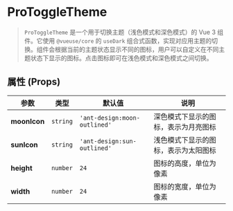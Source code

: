 # ProToggleTheme

> `ProToggleTheme` 是一个用于切换主题（浅色模式和深色模式）的 Vue 3 组件。它使用 `@vueuse/core` 的 `useDark` 组合式函数，实现对应用主题的切换。组件会根据当前的主题状态显示不同的图标，用户可以自定义在不同主题状态下显示的图标。点击图标即可在浅色模式和深色模式之间切换。


<demo path="./components/DemoProToggleTheme" />


## **属性 (Props)**

| 参数           | 类型       | 默认值                          | 说明                 |
|--------------|----------|------------------------------|--------------------|
| **moonIcon** | `string` | `'ant-design:moon-outlined'` | 深色模式下显示的图标，表示为月亮图标 |
| **sunIcon**  | `string` | `'ant-design:sun-outlined'`  | 浅色模式下显示的图标，表示为太阳图标 |
| **height**   | `number` | `24`                         | 图标的高度，单位为像素        |
| **width**    | `number` | `24`                         | 图标的宽度，单位为像素        |
